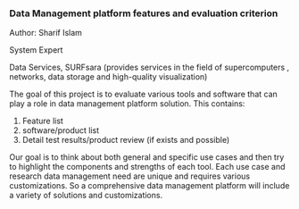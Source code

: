 
### Data Management platform features and evaluation criterion

Author: Sharif Islam 

System Expert 

Data Services, SURFsara (provides services in the field of supercomputers , networks, data storage and high-quality visualization) 

The goal of this project is to evaluate various tools and software that can play a role in data management platform solution. This contains: 

1. Feature list
2. software/product list 
3. Detail test results/product review (if exists and possible) 

Our goal is to think about both general and specific use cases and then try to highlight the components and strengths of each tool. Each use case and research data management need are unique and requires various customizations. So a comprehensive data management platform will include a variety of solutions and customizations. 
